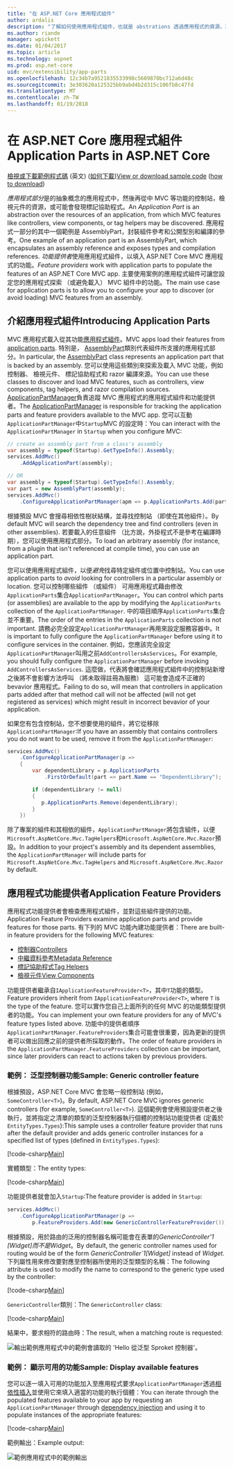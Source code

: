 ```yaml
---
title: "在 ASP.NET Core 應用程式組件"
author: ardalis
description: "了解如何使用應用程式組件，也就是 abstrations 透過應用程式的資源，設定您的應用程式探索，或避免功能載入的組件。"
ms.author: riande
manager: wpickett
ms.date: 01/04/2017
ms.topic: article
ms.technology: aspnet
ms.prod: asp.net-core
uid: mvc/extensibility/app-parts
ms.openlocfilehash: 12c34b7a9521835533998c5609870bc712a6d48c
ms.sourcegitcommit: 3e303620a125325bb9abd4b2d315c106fb8c47fd
ms.translationtype: MT
ms.contentlocale: zh-TW
ms.lasthandoff: 01/19/2018
---
```

# <a name="application-parts-in-aspnet-core"></a><span data-ttu-id="c2bd6-103">在 ASP.NET Core 應用程式組件</span><span class="sxs-lookup"><span data-stu-id="c2bd6-103">Application Parts in ASP.NET Core</span></span>

<span data-ttu-id="c2bd6-104">[檢視或下載範例程式碼](https://github.com/aspnet/Docs/tree/master/aspnetcore/mvc/advanced/app-parts/sample) \(英文\) ([如何下載](xref:tutorials/index#how-to-download-a-sample))</span><span class="sxs-lookup"><span data-stu-id="c2bd6-104">[View or download sample code](https://github.com/aspnet/Docs/tree/master/aspnetcore/mvc/advanced/app-parts/sample) ([how to download](xref:tutorials/index#how-to-download-a-sample))</span></span>

<span data-ttu-id="c2bd6-105">*應用程式部分*是的抽象概念的應用程式中，然後再從中 MVC 等功能的控制站，檢視元件的資源，或可能會發現標記協助程式。</span><span class="sxs-lookup"><span data-stu-id="c2bd6-105">An *Application Part* is an abstraction over the resources of an application, from which MVC features like controllers, view components, or tag helpers may be discovered.</span></span> <span data-ttu-id="c2bd6-106">應用程式一部分的其中一個範例是 AssemblyPart，封裝組件參考和公開型別和編譯的參考。</span><span class="sxs-lookup"><span data-stu-id="c2bd6-106">One example of an application part is an AssemblyPart, which encapsulates an assembly reference and exposes types and compilation references.</span></span> <span data-ttu-id="c2bd6-107">*功能提供者*使用應用程式組件，以填入 ASP.NET Core MVC 應用程式的功能。</span><span class="sxs-lookup"><span data-stu-id="c2bd6-107">*Feature providers* work with application parts to populate the features of an ASP.NET Core MVC app.</span></span> <span data-ttu-id="c2bd6-108">主要使用案例的應用程式組件可讓您設定您的應用程式探索 （或避免載入） MVC 組件中的功能。</span><span class="sxs-lookup"><span data-stu-id="c2bd6-108">The main use case for application parts is to allow you to configure your app to discover (or avoid loading) MVC features from an assembly.</span></span>

## <a name="introducing-application-parts"></a><span data-ttu-id="c2bd6-109">介紹應用程式組件</span><span class="sxs-lookup"><span data-stu-id="c2bd6-109">Introducing Application Parts</span></span>

<span data-ttu-id="c2bd6-110">MVC 應用程式載入從其功能[應用程式組件](/aspnet/core/api/microsoft.aspnetcore.mvc.applicationparts.applicationpart)。</span><span class="sxs-lookup"><span data-stu-id="c2bd6-110">MVC apps load their features from [application parts](/aspnet/core/api/microsoft.aspnetcore.mvc.applicationparts.applicationpart).</span></span> <span data-ttu-id="c2bd6-111">特別是， [AssemblyPart](/aspnet/core/api/microsoft.aspnetcore.mvc.applicationparts.assemblypart#Microsoft_AspNetCore_Mvc_ApplicationParts_AssemblyPart)類別代表組件所支援的應用程式部分。</span><span class="sxs-lookup"><span data-stu-id="c2bd6-111">In particular, the [AssemblyPart](/aspnet/core/api/microsoft.aspnetcore.mvc.applicationparts.assemblypart#Microsoft_AspNetCore_Mvc_ApplicationParts_AssemblyPart) class represents an application part that is backed by an assembly.</span></span> <span data-ttu-id="c2bd6-112">您可以使用這些類別來探索及載入 MVC 功能，例如控制器、 檢視元件、 標記協助程式和 razor 編譯來源。</span><span class="sxs-lookup"><span data-stu-id="c2bd6-112">You can use these classes to discover and load MVC features, such as controllers, view components, tag helpers, and razor compilation sources.</span></span> <span data-ttu-id="c2bd6-113">[ApplicationPartManager](/aspnet/core/api/microsoft.aspnetcore.mvc.applicationparts.applicationpartmanager)負責追蹤 MVC 應用程式的應用程式組件和功能提供者。</span><span class="sxs-lookup"><span data-stu-id="c2bd6-113">The [ApplicationPartManager](/aspnet/core/api/microsoft.aspnetcore.mvc.applicationparts.applicationpartmanager) is responsible for tracking the application parts and feature providers available to the MVC app.</span></span> <span data-ttu-id="c2bd6-114">您可以互動`ApplicationPartManager`中`Startup`MVC 的設定時：</span><span class="sxs-lookup"><span data-stu-id="c2bd6-114">You can interact with the `ApplicationPartManager` in `Startup` when you configure MVC:</span></span>

```csharp
// create an assembly part from a class's assembly
var assembly = typeof(Startup).GetTypeInfo().Assembly;
services.AddMvc()
    .AddApplicationPart(assembly);

// OR
var assembly = typeof(Startup).GetTypeInfo().Assembly;
var part = new AssemblyPart(assembly);
services.AddMvc()
    .ConfigureApplicationPartManager(apm => p.ApplicationParts.Add(part));
```

<span data-ttu-id="c2bd6-115">根據預設 MVC 會搜尋相依性樹狀結構，並尋找控制站 （即使在其他組件）。</span><span class="sxs-lookup"><span data-stu-id="c2bd6-115">By default MVC will search the dependency tree and find controllers (even in other assemblies).</span></span> <span data-ttu-id="c2bd6-116">若要載入的任意組件 （比方說，外掛程式不是參考在編譯時期），您可以使用應用程式部分。</span><span class="sxs-lookup"><span data-stu-id="c2bd6-116">To load an arbitrary assembly (for instance, from a plugin that isn't referenced at compile time), you can use an application part.</span></span>

<span data-ttu-id="c2bd6-117">您可以使用應用程式組件，以便*避免*找尋特定組件或位置中控制站。</span><span class="sxs-lookup"><span data-stu-id="c2bd6-117">You can use application parts to *avoid* looking for controllers in a particular assembly or location.</span></span> <span data-ttu-id="c2bd6-118">您可以控制哪些組件 （或組件） 可用應用程式藉由修改`ApplicationParts`集合`ApplicationPartManager`。</span><span class="sxs-lookup"><span data-stu-id="c2bd6-118">You can control which parts (or assemblies) are available to the app by modifying the `ApplicationParts` collection of the `ApplicationPartManager`.</span></span> <span data-ttu-id="c2bd6-119">中的項目順序`ApplicationParts`集合並不重要。</span><span class="sxs-lookup"><span data-stu-id="c2bd6-119">The order of the entries in the `ApplicationParts` collection is not important.</span></span> <span data-ttu-id="c2bd6-120">請務必完全設定`ApplicationPartManager`再用來設定服務容器中。</span><span class="sxs-lookup"><span data-stu-id="c2bd6-120">It is important to fully configure the `ApplicationPartManager` before using it to configure services in the container.</span></span> <span data-ttu-id="c2bd6-121">例如，您應該完全設定`ApplicationPartManager`叫用之前`AddControllersAsServices`。</span><span class="sxs-lookup"><span data-stu-id="c2bd6-121">For example, you should fully configure the `ApplicationPartManager` before invoking `AddControllersAsServices`.</span></span> <span data-ttu-id="c2bd6-122">這麼做，代表將會確認應用程式組件中的控制站新增之後將不會影響方法呼叫 （將未取得註冊為服務） 這可能會造成不正確的 bevavior 應用程式。</span><span class="sxs-lookup"><span data-stu-id="c2bd6-122">Failing to do so, will mean that controllers in application parts added after that method call will not be affected (will not get registered as services) which might result in incorrect bevavior of your application.</span></span>

<span data-ttu-id="c2bd6-123">如果您有包含控制站，您不想要使用的組件，將它從移除`ApplicationPartManager`:</span><span class="sxs-lookup"><span data-stu-id="c2bd6-123">If you have an assembly that contains controllers you do not want to be used, remove it from the `ApplicationPartManager`:</span></span>

```csharp
services.AddMvc()
    .ConfigureApplicationPartManager(p =>
    {
        var dependentLibrary = p.ApplicationParts
            .FirstOrDefault(part => part.Name == "DependentLibrary");

        if (dependentLibrary != null)
        {
           p.ApplicationParts.Remove(dependentLibrary);
        }
    })
```

<span data-ttu-id="c2bd6-124">除了專案的組件和其相依的組件，`ApplicationPartManager`將包含組件，以便`Microsoft.AspNetCore.Mvc.TagHelpers`和`Microsoft.AspNetCore.Mvc.Razor`預設。</span><span class="sxs-lookup"><span data-stu-id="c2bd6-124">In addition to your project's assembly and its dependent assemblies, the `ApplicationPartManager` will include parts for `Microsoft.AspNetCore.Mvc.TagHelpers` and `Microsoft.AspNetCore.Mvc.Razor` by default.</span></span>

## <a name="application-feature-providers"></a><span data-ttu-id="c2bd6-125">應用程式功能提供者</span><span class="sxs-lookup"><span data-stu-id="c2bd6-125">Application Feature Providers</span></span>

<span data-ttu-id="c2bd6-126">應用程式功能提供者會檢查應用程式組件，並對這些組件提供的功能。</span><span class="sxs-lookup"><span data-stu-id="c2bd6-126">Application Feature Providers examine application parts and provide features for those parts.</span></span> <span data-ttu-id="c2bd6-127">有下列的 MVC 功能內建功能提供者：</span><span class="sxs-lookup"><span data-stu-id="c2bd6-127">There are built-in feature providers for the following MVC features:</span></span>

* [<span data-ttu-id="c2bd6-128">控制器</span><span class="sxs-lookup"><span data-stu-id="c2bd6-128">Controllers</span></span>](https://docs.microsoft.com/aspnet/core/api/microsoft.aspnetcore.mvc.controllers.controllerfeatureprovider)
* [<span data-ttu-id="c2bd6-129">中繼資料參考</span><span class="sxs-lookup"><span data-stu-id="c2bd6-129">Metadata Reference</span></span>](https://docs.microsoft.com/aspnet/core/api/microsoft.aspnetcore.mvc.razor.compilation.metadatareferencefeatureprovider)
* [<span data-ttu-id="c2bd6-130">標記協助程式</span><span class="sxs-lookup"><span data-stu-id="c2bd6-130">Tag Helpers</span></span>](https://docs.microsoft.com/aspnet/core/api/microsoft.aspnetcore.mvc.razor.taghelpers.taghelperfeatureprovider)
* [<span data-ttu-id="c2bd6-131">檢視元件</span><span class="sxs-lookup"><span data-stu-id="c2bd6-131">View Components</span></span>](https://docs.microsoft.com/aspnet/core/api/microsoft.aspnetcore.mvc.viewcomponents.viewcomponentfeatureprovider)

<span data-ttu-id="c2bd6-132">功能提供者繼承自`IApplicationFeatureProvider<T>`，其中`T`功能的類型。</span><span class="sxs-lookup"><span data-stu-id="c2bd6-132">Feature providers inherit from `IApplicationFeatureProvider<T>`, where `T` is the type of the feature.</span></span> <span data-ttu-id="c2bd6-133">您可以實作您自己上面所列的任何 MVC 的功能類型提供者的功能。</span><span class="sxs-lookup"><span data-stu-id="c2bd6-133">You can implement your own feature providers for any of MVC's feature types listed above.</span></span> <span data-ttu-id="c2bd6-134">功能中的提供者順序`ApplicationPartManager.FeatureProviders`集合可能會很重要，因為更新的提供者可以做出回應之前的提供者所採取的動作。</span><span class="sxs-lookup"><span data-stu-id="c2bd6-134">The order of feature providers in the `ApplicationPartManager.FeatureProviders` collection can be important, since later providers can react to actions taken by previous providers.</span></span>

### <a name="sample-generic-controller-feature"></a><span data-ttu-id="c2bd6-135">範例： 泛型控制器功能</span><span class="sxs-lookup"><span data-stu-id="c2bd6-135">Sample: Generic controller feature</span></span>

<span data-ttu-id="c2bd6-136">根據預設，ASP.NET Core MVC 會忽略一般控制站 (例如， `SomeController<T>`)。</span><span class="sxs-lookup"><span data-stu-id="c2bd6-136">By default, ASP.NET Core MVC ignores generic controllers (for example, `SomeController<T>`).</span></span> <span data-ttu-id="c2bd6-137">這個範例會使用預設提供者之後執行，並將指定之清單的類型的泛型控制器執行個體的控制站功能提供者 (定義於`EntityTypes.Types`):</span><span class="sxs-lookup"><span data-stu-id="c2bd6-137">This sample uses a controller feature provider that runs after the default provider and adds generic controller instances for a specified list of types (defined in `EntityTypes.Types`):</span></span>

[!code-csharp[Main](./app-parts/sample/AppPartsSample/GenericControllerFeatureProvider.cs?highlight=13&range=18-36)]

<span data-ttu-id="c2bd6-138">實體類型：</span><span class="sxs-lookup"><span data-stu-id="c2bd6-138">The entity types:</span></span>

[!code-csharp[Main](./app-parts/sample/AppPartsSample/Model/EntityTypes.cs?range=6-16)]

<span data-ttu-id="c2bd6-139">功能提供者就會加入`Startup`:</span><span class="sxs-lookup"><span data-stu-id="c2bd6-139">The feature provider is added in `Startup`:</span></span>

```csharp
services.AddMvc()
    .ConfigureApplicationPartManager(p => 
        p.FeatureProviders.Add(new GenericControllerFeatureProvider()));
```

<span data-ttu-id="c2bd6-140">根據預設，用於路由的泛用的控制器名稱可能會在表單的*GenericController'1 [Widget]*而不是*Widget*。</span><span class="sxs-lookup"><span data-stu-id="c2bd6-140">By default, the generic controller names used for routing would be of the form *GenericController\`1[Widget]* instead of *Widget*.</span></span> <span data-ttu-id="c2bd6-141">下列屬性用來修改要對應至控制器所使用的泛型類型的名稱：</span><span class="sxs-lookup"><span data-stu-id="c2bd6-141">The following attribute is used to modify the name to correspond to the generic type used by the controller:</span></span>

[!code-csharp[Main](./app-parts/sample/AppPartsSample/GenericControllerNameConvention.cs)]

<span data-ttu-id="c2bd6-142">`GenericController`類別：</span><span class="sxs-lookup"><span data-stu-id="c2bd6-142">The `GenericController` class:</span></span>

[!code-csharp[Main](./app-parts/sample/AppPartsSample/GenericController.cs?highlight=5-6)]

<span data-ttu-id="c2bd6-143">結果中，要求相符的路由時：</span><span class="sxs-lookup"><span data-stu-id="c2bd6-143">The result, when a matching route is requested:</span></span>

![輸出範例應用程式中的範例會讀取的 'Hello 從泛型 Sproket 控制器'。](app-parts/_static/generic-controller.png)

### <a name="sample-display-available-features"></a><span data-ttu-id="c2bd6-145">範例： 顯示可用的功能</span><span class="sxs-lookup"><span data-stu-id="c2bd6-145">Sample: Display available features</span></span>

<span data-ttu-id="c2bd6-146">您可以逐一填入可用的功能加入至應用程式要求`ApplicationPartManager`透過[相依性插入](../../fundamentals/dependency-injection.md)並使用它來填入適當的功能的執行個體：</span><span class="sxs-lookup"><span data-stu-id="c2bd6-146">You can iterate through the populated features available to your app by requesting an `ApplicationPartManager` through [dependency injection](../../fundamentals/dependency-injection.md) and using it to populate instances of the appropriate features:</span></span>

[!code-csharp[Main](./app-parts/sample/AppPartsSample/Controllers/FeaturesController.cs?highlight=16,25-27)]

<span data-ttu-id="c2bd6-147">範例輸出：</span><span class="sxs-lookup"><span data-stu-id="c2bd6-147">Example output:</span></span>

![範例應用程式中的範例輸出](app-parts/_static/available-features.png)
